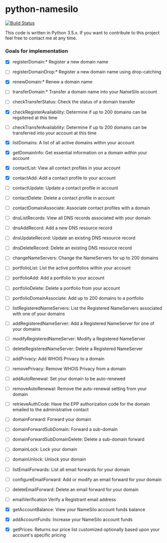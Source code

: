 # python-namesilo
[![Build Status](https://travis-ci.org/goranvrbaski/python-namesilo.svg?branch=develop)](https://travis-ci.org/goranvrbaski/python-namesilo)

This code is written in Python 3.5.x. If you want to contribute to this project feel free to contact me at any time.

### Goals for implementation

- [x] registerDomain:* Register a new domain name
- [ ] registerDomainDrop:* Register a new domain name using drop-catching
- [x] renewDomain:* Renew a domain name
- [ ] transferDomain:* Transfer a domain name into your NameSilo account
- [ ] checkTransferStatus: Check the status of a domain transfer
- [x] checkRegisterAvailability: Determine if up to 200 domains can be regsitered at this time
- [ ] checkTransferAvailability: Determine if up to 200 domains can be transferred into your account at this time
- [x] listDomains: A list of all active domains within your account
- [x] getDomainInfo: Get essential information on a domain within your account
- [x] contactList: View all contact profiles in your account
- [x] contactAdd: Add a contact profile to your account
- [ ] contactUpdate: Update a contact profile in account
- [ ] contactDelete: Delete a contact profile in account
- [ ] contactDomainAssociate: Associate contact profiles with a domain
- [ ] dnsListRecords: View all DNS records associated with your domain
- [ ] dnsAddRecord: Add a new DNS resource record
- [ ] dnsUpdateRecord: Update an existing DNS resource record
- [ ] dnsDeleteRecord: Delete an existing DNS resource record
- [ ] changeNameServers: Change the NameServers for up to 200 domains
- [ ] portfolioList: List the active portfolios within your account
- [ ] portfolioAdd: Add a portfolio to your account
- [ ] portfolioDelete: Delete a portfolio from your account
- [ ] portfolioDomainAssociate: Add up to 200 domains to a portfolio
- [ ] listRegisteredNameServers: List the Registered NameServers associated with one of your domains
- [ ] addRegisteredNameServer: Add a Registered NameServer for one of your domains
- [ ] modifyRegisteredNameServer: Modify a Registered NameServer
- [ ] deleteRegisteredNameServer: Delete a Registered NameServer
- [ ] addPrivacy: Add WHOIS Privacy to a domain
- [ ] removePrivacy: Remove WHOIS Privacy from a domain
- [ ] addAutoRenewal: Set your domain to be auto-renewed
- [ ] removeAutoRenewal: Remove the auto-renewal setting from your domain
- [ ] retrieveAuthCode: Have the EPP authorization code for the domain emailed to the administrative contact
- [ ] domainForward: Forward your domain
- [ ] domainForwardSubDomain: Forward a sub-domain
- [ ] domainForwardSubDomainDelete: Delete a sub-domain forward
- [ ] domainLock: Lock your domain
- [ ] domainUnlock: Unlock your domain
- [ ] listEmailForwards: List all email forwards for your domain
- [ ] configureEmailForward: Add or modify an email forward for your domain
- [ ] deleteEmailForward: Delete an email forward for your domain
- [ ] emailVerification Verify a Registrant email address
- [x] getAccountBalance: View your NameSilo account funds balance
- [x] addAccountFunds: Increase your NameSilo account funds
- [x] getPrices: Returns our price list customized optionally based upon your account's specific pricing

